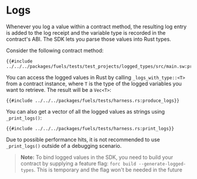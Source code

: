 # Logs

Whenever you log a value within a contract method, the resulting log entry is added to the log receipt and the variable type is recorded in the contract's ABI. The SDK lets you parse those values into Rust types.

Consider the following contract method:

```rust,ignore
{{#include ../../../packages/fuels/tests/test_projects/logged_types/src/main.sw:produce_logs}}
```

You can access the logged values in Rust by calling `_logs_with_type::<T>` from a contract instance, where `T` is the type of the logged variables you want to retrieve. The result will be a `Vec<T>`:

```rust,ignore
{{#include ../../../packages/fuels/tests/harness.rs:produce_logs}}
```

You can also get a vector of all the logged values as strings using `_print_logs()`:

```rust, ignore
{{#include ../../../packages/fuels/tests/harness.rs:print_logs}}
```

Due to possible performance hits, it is not recommended to use `_print_logs()` outside of a debugging scenario.

> **Note:** To bind logged values in the SDK, you need to build your contract by supplying a feature flag: `forc build --generate-logged-types`. This is temporary and the flag won't be needed in the future
